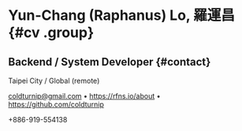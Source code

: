 # Yun-Chang (Raphanus) Lo, 羅運昌 {#cv .group}
## Backend / System Developer {#contact}

Taipei City / Global (remote)

coldturnip@gmail.com • https://rfns.io/about • https://github.com/coldturnip

+886-919-554138  

